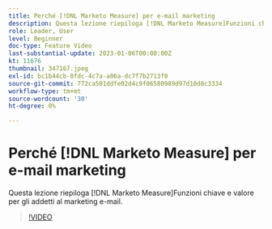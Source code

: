 ```yaml
---
title: Perché [!DNL Marketo Measure] per e-mail marketing
description: Questa lezione riepiloga [!DNL Marketo Measure]Funzioni chiave e valore per gli addetti al marketing e-mail.
role: Leader, User
level: Beginner
doc-type: Feature Video
last-substantial-update: 2023-01-06T00:00:00Z
kt: 11676
thumbnail: 347167.jpeg
exl-id: bc1b44cb-8fdc-4c7a-a06a-dc7f7b2713f0
source-git-commit: 772ca501ddfe02d4c9f06580989d97d10d8c3334
workflow-type: tm+mt
source-wordcount: '30'
ht-degree: 0%

---
```


# Perché [!DNL Marketo Measure] per e-mail marketing

Questa lezione riepiloga [!DNL Marketo Measure]Funzioni chiave e valore per gli addetti al marketing e-mail.

>[!VIDEO](https://video.tv.adobe.com/v/347167/?quality=12&learn=on)
